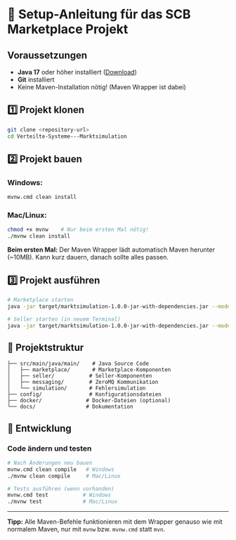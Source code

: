 # 🚀 Setup-Anleitung für das SCB Marketplace Projekt

## Voraussetzungen
- **Java 17** oder höher installiert ([Download](https://adoptium.net/))
- **Git** installiert
- Keine Maven-Installation nötig! (Maven Wrapper ist dabei)

## 1️⃣ Projekt klonen
```bash
git clone <repository-url>
cd Verteilte-Systeme---Marktsimulation
```

## 2️⃣ Projekt bauen

### Windows:
```bash
mvnw.cmd clean install
```

### Mac/Linux:
```bash
chmod +x mvnw    # Nur beim ersten Mal nötig!
./mvnw clean install
```

**Beim ersten Mal:** Der Maven Wrapper lädt automatisch Maven herunter (~10MB). Kann kurz dauern, danach sollte alles passen.

## 3️⃣ Projekt ausführen
```bash
# Marketplace starten
java -jar target/marktsimulation-1.0.0-jar-with-dependencies.jar --mode=marketplace --instance=1

# Seller starten (in neuem Terminal)
java -jar target/marktsimulation-1.0.0-jar-with-dependencies.jar --mode=seller --instance=1
```

## 📁 Projektstruktur
```
├── src/main/java/main/    # Java Source Code
│   ├── marketplace/       # Marketplace-Komponenten
│   ├── seller/           # Seller-Komponenten
│   ├── messaging/        # ZeroMQ Kommunikation
│   └── simulation/       # Fehlersimulation
├── config/               # Konfigurationsdateien
├── docker/              # Docker-Dateien (optional)
└── docs/                # Dokumentation
```

## 🔧 Entwicklung

### Code ändern und testen
```bash
# Nach Änderungen neu bauen
mvnw.cmd clean compile   # Windows
./mvnw clean compile     # Mac/Linux

# Tests ausführen (wenn vorhanden)
mvnw.cmd test           # Windows
./mvnw test             # Mac/Linux
```

---
**Tipp:** Alle Maven-Befehle funktionieren mit dem Wrapper genauso wie mit normalem Maven, nur mit `mvnw` bzw. `mvnw.cmd` statt `mvn`.
